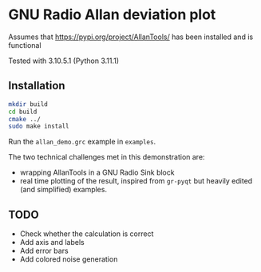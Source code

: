 # GNU Radio Allan deviation plot

Assumes that https://pypi.org/project/AllanTools/ has been installed and is functional

Tested with 3.10.5.1 (Python 3.11.1)

## Installation

```bash
mkdir build
cd build
cmake ../
sudo make install
``` 

Run the ``allan_demo.grc`` example in ``examples``.

The two technical challenges met in this demonstration are:
* wrapping AllanTools in a GNU Radio Sink block
* real time plotting of the result, inspired from ``gr-pyqt`` but heavily edited (and
simplified) examples.

## TODO

* Check whether the calculation is correct
* Add axis and labels
* Add error bars
* Add colored noise generation
